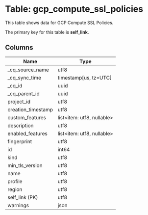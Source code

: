 # Table: gcp_compute_ssl_policies

This table shows data for GCP Compute SSL Policies.

The primary key for this table is **self_link**.

## Columns

| Name          | Type          |
| ------------- | ------------- |
|_cq_source_name|utf8|
|_cq_sync_time|timestamp[us, tz=UTC]|
|_cq_id|uuid|
|_cq_parent_id|uuid|
|project_id|utf8|
|creation_timestamp|utf8|
|custom_features|list<item: utf8, nullable>|
|description|utf8|
|enabled_features|list<item: utf8, nullable>|
|fingerprint|utf8|
|id|int64|
|kind|utf8|
|min_tls_version|utf8|
|name|utf8|
|profile|utf8|
|region|utf8|
|self_link (PK)|utf8|
|warnings|json|